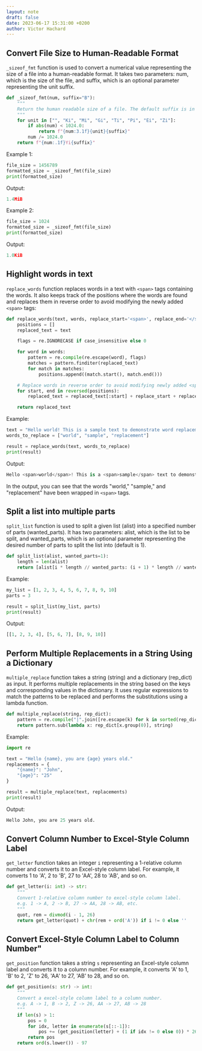 ```yaml
---
layout: note
draft: false
date: 2023-06-17 15:31:00 +0200
author: Victor Hachard
---
```


## Convert File Size to Human-Readable Format

`_sizeof_fmt` function is used to convert a numerical value representing the size of a file into a human-readable format. It takes two parameters: num, which is the size of the file, and suffix, which is an optional parameter representing the unit suffix.

```py
def _sizeof_fmt(num, suffix="B"):
    """
    Return the human readable size of a file. The default suffix is in bytes.
    """
    for unit in ["", "Ki", "Mi", "Gi", "Ti", "Pi", "Ei", "Zi"]:
        if abs(num) < 1024.0:
            return f"{num:3.1f}{unit}{suffix}"
        num /= 1024.0
    return f"{num:.1f}Yi{suffix}"
```

Example 1:

```py
file_size = 1456789
formatted_size = _sizeof_fmt(file_size)
print(formatted_size)
```

Output:

```py
1.4MiB
```

Example 2:

```py
file_size = 1024
formatted_size = _sizeof_fmt(file_size)
print(formatted_size)
```

Output:

```py
1.0KiB
```

## Highlight words in text

`replace_words` function replaces words in a text with `<span>` tags containing the words. It also keeps track of the positions where the words are found and replaces them in reverse order to avoid modifying the newly added `<span>` tags:

```py
def replace_words(text, words, replace_start='<span>', replace_end='</span>', case_insensitive=False):
    positions = []
    replaced_text = text

    flags = re.IGNORECASE if case_insensitive else 0

    for word in words:
        pattern = re.compile(re.escape(word), flags)
        matches = pattern.finditer(replaced_text)
        for match in matches:
            positions.append((match.start(), match.end()))

    # Replace words in reverse order to avoid modifying newly added <span> tags
    for start, end in reversed(positions):
        replaced_text = replaced_text[:start] + replace_start + replaced_text[start:end] + replace_end + replaced_text[end:]

    return replaced_text
```

Example:

```py
text = "Hello world! This is a sample text to demonstrate word replacement."
words_to_replace = ["world", "sample", "replacement"]

result = replace_words(text, words_to_replace)
print(result)
```

Output:
```py
Hello <span>world</span>! This is a <span>sample</span> text to demonstrate word <span>replacement</span>.
```

In the output, you can see that the words "world," "sample," and "replacement" have been wrapped in `<span>` tags.

## Split a list into multiple parts

`split_list` function is used to split a given list (alist) into a specified number of parts (wanted_parts). It has two parameters: alist, which is the list to be split, and wanted_parts, which is an optional parameter representing the desired number of parts to split the list into (default is 1).

```py
def split_list(alist, wanted_parts=1):
    length = len(alist)
    return [alist[i * length // wanted_parts: (i + 1) * length // wanted_parts] for i in range(wanted_parts)]
```

Example:

```py
my_list = [1, 2, 3, 4, 5, 6, 7, 8, 9, 10]
parts = 3

result = split_list(my_list, parts)
print(result)
```

Output:

```py
[[1, 2, 3, 4], [5, 6, 7], [8, 9, 10]]
```

## Perform Multiple Replacements in a String Using a Dictionary

`multiple_replace` function takes a string (string) and a dictionary (rep_dict) as input. It performs multiple replacements in the string based on the keys and corresponding values in the dictionary. It uses regular expressions to match the patterns to be replaced and performs the substitutions using a lambda function.

```py
def multiple_replace(string, rep_dict):
    pattern = re.compile("|".join([re.escape(k) for k in sorted(rep_dict, key=len, reverse=True)]), flags=re.DOTALL)
    return pattern.sub(lambda x: rep_dict[x.group(0)], string)
```

Example:

```py
import re

text = "Hello {name}, you are {age} years old."
replacements = {
    "{name}": "John",
    "{age}": "25"
}

result = multiple_replace(text, replacements)
print(result)
```

Output:

```py
Hello John, you are 25 years old.
```

## Convert Column Number to Excel-Style Column Label

`get_letter` function takes an integer `i` representing a 1-relative column number and converts it to an Excel-style column label. For example, it converts 1 to 'A', 2 to 'B', 27 to 'AA', 28 to 'AB', and so on. 

```py
def get_letter(i: int) -> str:
    """
    Convert 1-relative column number to excel-style column label.
    e.g. 1 -> A, 2 -> B, 27 -> AA, 28 -> AB, etc.
    """
    quot, rem = divmod(i - 1, 26)
    return get_letter(quot) + chr(rem + ord('A')) if i != 0 else ''
```

## Convert Excel-Style Column Label to Column Number"

`get_position` function takes a string `s` representing an Excel-style column label and converts it to a column number. For example, it converts 'A' to 1, 'B' to 2, 'Z' to 26, 'AA' to 27, 'AB' to 28, and so on.

```py
def get_position(s: str) -> int:
    """
    Convert a excel-style column label to a column number.
    e.g. A -> 1, B -> 2, Z -> 26, AA -> 27, AB -> 28
    """
    if len(s) > 1:
        pos = 0
        for idx, letter in enumerate(s[::-1]):
            pos += (get_position(letter) + (1 if idx != 0 else 0)) * 26 ** idx
        return pos
    return ord(s.lower()) - 97
```

<div class="gist" id="/VictorHachard/03a35666fc8644afa7c1939e1a9b1cca/raw/f17945440d7e0d16625dd82694a9928faebdf662/date.py" lang="py"></div>